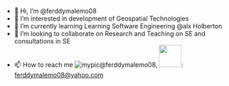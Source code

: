 - 👋 Hi, I’m @ferddymalemo08
- 👀 I’m interested in development of Geospatial Technologies
- 🌱 I’m currently learning Learning Software Engineering @alx Holberton
- 💞️ I’m looking to collaborate on Research and Teaching on SE and consultations in SE
- 📫 How to reach me ![mypic](https://user-images.githubusercontent.com/113597785/199913926-ed111b30-cce2-4e91-a7ac-98029d48c9db.png)@ferddymalemo08, <img src="[https://yahoo-mail-f-url.type](https://user-images.githubusercontent.com/113597785/199915164-a101c796-afb7-4100-85b5-2b0937039cc4.jpg)" width="50" height="50">: ferddymalemo08@yahoo.com



<!---
ferddymalemo08/ferddymalemo08 is a ✨ special ✨ repository because its `README.md` (this file) appears on your GitHub profile.
You can click the Preview link to take a look at your changes.
--->
